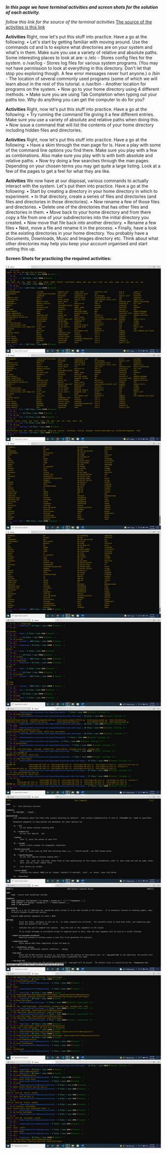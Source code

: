 ***In this page we have terminal activities and screen shots for the solution of each activity.***

_follow this link for the source of the terminal activities_
[The source of the activities is this link](https://ryanstutorials.net/linuxtutorial/)  


**Activities**
Right, now let's put this stuff into practice. Have a go at the following:
•	Let's start by getting familiar with moving around. Use the commands cd and ls to explore what directories are on your system and what's in them. Make sure you use a variety of relative and absolute paths. Some interesting places to look at are:
o	/etc - Stores config files for the system.
o	/var/log - Stores log files for various system programs. (You may not have permission to look at everything in this directory. Don't let that stop you exploring though. A few error messages never hurt anyone.)
o	/bin - The location of several commonly used programs (some of which we will learn about in the rest of this tutorial.
o	/usr/bin - Another location for programs on the system.
•	Now go to your home directory using 4 different methods.
•	Make sure you are using Tab Completion when typing out your paths too. Why do anything you can get the computer to do for you?


**Activities**
Right, now let's put this stuff into practice. Have a go at the following:
•	Try running the command file giving it a few different entries. Make sure you use a variety of absolute and relative paths when doing this.
•	Now issue a command that will list the contents of your home directory including hidden files and directories.


**Activities**
Right, now let's put this stuff into practice. Have a go at the following:
•	Have a skim through the man page for ls. Have a play with some of the command line options you find there. Make sure you play with a few as combinations. Also make sure you play with ls with both absolute and relative paths.
•	Now try doing a few searches through the man pages. Depending on your chosen terms you may get quite a large listing. Look at a few of the pages to get a feel for what they are like.


**Activities**
We now have at our disposal, various commands to actually interact with the system. Let's put them into practice. Have a go at the following:
•	Start by creating a directory in your home directory in which to experiment.
•	In that directory, create a series of files and directories (and files and directories in those directories).
•	Now rename a few of those files and directories.
•	Delete one of the directories that has other files and directories in them.
•	Move back to your home directory and from there copy a file from one of your subdirectories into the initial directory you created.
•	Now move that file back into another directory.
•	Rename a few files
•	Next, move a file and rename it in the process.
•	Finally, have a look at the existing directories in your home directory. You probably have a Documents, Downloads, Music and Images directory etc. Think about what other directories may help you keep your account organised and start setting this up.

**Screen Shots for practicing the required activities:**

![img](../Practice%20in%20the%20Terminal/screenshots/Screenshot%20(119).png)
![img](../Practice%20in%20the%20Terminal/screenshots/Screenshot%20(120).png)
![img](../Practice%20in%20the%20Terminal/screenshots/Screenshot%20(121).png)
![img](../Practice%20in%20the%20Terminal/screenshots/Screenshot%20(122).png)
![img](../Practice%20in%20the%20Terminal/screenshots/Screenshot%20(123).png)
![img](../Practice%20in%20the%20Terminal/screenshots/Screenshot%20(125).png)
![img](../Practice%20in%20the%20Terminal/screenshots/Screenshot%20(126).png)
![img](../Practice%20in%20the%20Terminal/screenshots/Screenshot%20(127).png)
![img](../Practice%20in%20the%20Terminal/screenshots/Screenshot%20(128).png)
![img](../Practice%20in%20the%20Terminal/screenshots/Screenshot%20(129).png)


